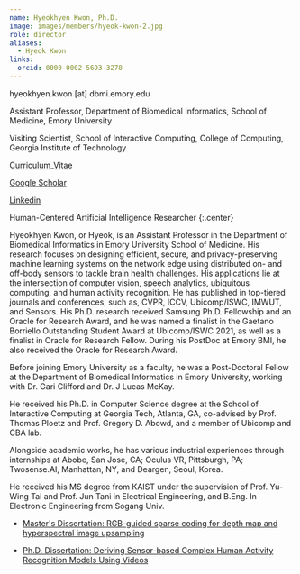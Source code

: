 ```yaml
---
name: Hyeokhyen Kwon, Ph.D.
image: images/members/hyeok-kwon-2.jpg
role: director
aliases:
  - Hyeok Kwon
links:
  orcid: 0000-0002-5693-3278
---
```


hyeokhyen.kwon [at] dbmi.emory.edu

Assistant Professor, Department of Biomedical Informatics, School of Medicine, Emory University

Visiting Scientist, School of Interactive Computing, College of Computing, Georgia Institute of Technology

[Curriculum_Vitae](https://www.dropbox.com/s/s3qszalv3js3xpz/Curriculum_Vitae___Hyeokhyen_Kwon.pdf?dl=0)

[Google Scholar](https://scholar.google.com/citations?user=1t4fsxYAAAAJ&hl=en&oi=ao)

[Linkedin](https://www.linkedin.com/in/hyeokhyen-kwon-ph-d-bab043aa/)


Human-Centered Artificial Intelligence Researcher
{:.center}

Hyeokhyen Kwon, or Hyeok, is an Assistant Professor in the Department of Biomedical Informatics in Emory University School of Medicine. His research focuses on designing efficient, secure, and privacy-preserving machine learning systems on the network edge using distributed on- and off-body sensors to tackle brain health challenges. His applications lie at the intersection of computer vision, speech analytics, ubiquitous computing, and human activity recognition. He has published in top-tiered journals and conferences, such as, CVPR, ICCV, Ubicomp/ISWC, IMWUT, and Sensors. His Ph.D. research received Samsung Ph.D. Fellowship and an Oracle for Research Award, and he was named a finalist in the Gaetano Borriello Outstanding Student Award at Ubicomp/ISWC 2021, as well as a finalist in Oracle for Research Fellow. During his PostDoc at Emory BMI, he also received the Oracle for Research Award.

Before joining Emory University as a faculty, he was a Post-Doctoral Fellow at the Department of Biomedical Informatics in Emory University, working with Dr. Gari Clifford and Dr. J Lucas McKay.  

He received his Ph.D. in Computer Science degree at the School of Interactive Computing at Georgia Tech, Atlanta, GA, co-advised by Prof. Thomas Ploetz and Prof. Gregory D. Abowd, and a member of Ubicomp and CBA lab.

Alongside academic works, he has various industrial experiences through internships at Abobe, San Jose, CA; Oculus VR, Pittsburgh, PA; Twosense.AI, Manhattan, NY, and Deargen, Seoul, Korea.

He received his MS degree from KAIST under the supervision of Prof. Yu-Wing Tai and Prof. Jun Tani in Electrical Engineering, and B.Eng. In Electronic Engineering from Sogang Univ.

- [Master's Dissertation: RGB-guided sparse coding for depth map and hyperspectral image upsampling](https://koasas.kaist.ac.kr/handle/10203/221822)

- [Ph.D. Dissertation: Deriving Sensor-based Complex Human Activity Recognition Models Using Videos](https://smartech.gatech.edu/handle/1853/66388)